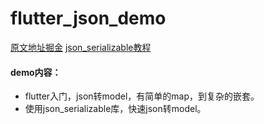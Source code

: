 # flutter_json_demo
[原文地址掘金](https://juejin.im/post/5b5d782ae51d45191c7e7fb3)
[json_serializable教程](https://www.jianshu.com/writer#/notebooks/37896562/notes/49810295/preview)
#### demo内容： 
* flutter入门，json转model，有简单的map，到复杂的嵌套。  
* 使用json_serializable库，快速json转model。
